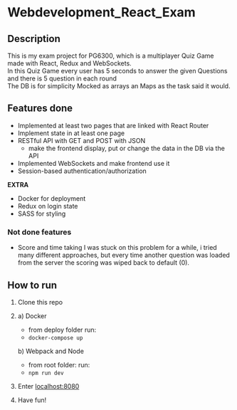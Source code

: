 # Webdevelopment_React_Exam

## Description
This is my exam project for PG6300, which is a multiplayer Quiz Game made with React, Redux and WebSockets. <br/>
In this Quiz Game every user has 5 seconds to answer the given Questions and there is 5 question in each round <br/>
The DB is for simplicity Mocked as arrays an Maps as the task said it would.

## Features done
- Implemented at least two pages that are linked with React Router
- Implement state in at least one page
- RESTful API with GET and POST with JSON 
    - make the frontend display, put or change the data in the DB via the API
- Implemented WebSockets and make frontend use it
- Session-based authentication/authorization

**EXTRA**
- Docker for deployment
- Redux on login state
- SASS for styling

### Not done features
- Score and time taking
    I was stuck on this problem for a while, i tried many different approaches, but every time another 
    question was loaded from the server the scoring was wiped back to default (0).

## How to run
1. Clone this repo
2. 
    a) Docker
    - from deploy folder run: 
    - `docker-compose up`
    
    b) Webpack and Node
    - from root folder: run:
    - `npm run dev`
3. Enter [localhost:8080](http://www.localhost:8080)
4. Have fun!
